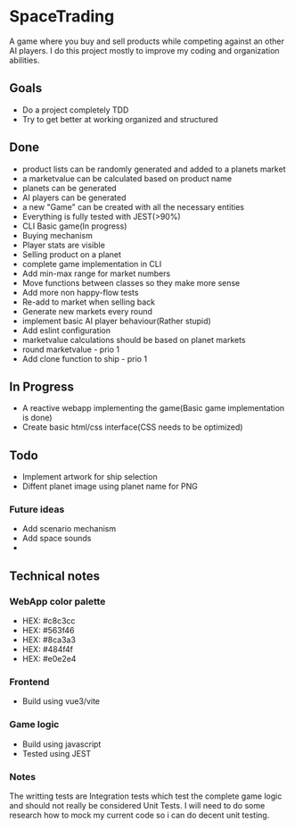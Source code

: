 # SpaceTrading
A game where you buy and sell products while competing against an other AI players. 
I do this project mostly to improve my coding and organization abilities.

## Goals
- Do a project completely TDD
- Try to get better at working organized and structured

## Done
- product lists can be randomly generated and added to a planets market
- a marketvalue can be calculated based on product name
- planets can be generated
- AI players can be generated
- a new "Game" can be created with all the necessary entities
- Everything is fully tested with JEST(>90%)
- CLI Basic game(In progress)
- Buying mechanism
- Player stats are visible
- Selling product on a planet
- complete game implementation in CLI 
- Add min-max range for market numbers
- Move functions between classes so they make more sense  
- Add more non happy-flow tests
- Re-add to market when selling back
- Generate new markets every round
- implement basic AI player behaviour(Rather stupid)
- Add eslint configuration 
- marketvalue calculations should be based on planet markets
- round marketvalue - prio 1
- Add clone function to ship - prio 1

## In Progress
- A reactive webapp implementing the game(Basic game implementation is done)
- Create basic html/css interface(CSS needs to be optimized)

## Todo
- Implement artwork for ship selection
- Diffent planet image using planet name for PNG

### Future ideas
- Add scenario mechanism
- Add space sounds
- 

## Technical notes

### WebApp color palette
- HEX: #c8c3cc
- HEX: #563f46
- HEX: #8ca3a3
- HEX: #484f4f
- HEX: #e0e2e4

### Frontend
- Build using vue3/vite

### Game logic
- Build using javascript
- Tested using JEST

### Notes
The writting tests are Integration tests which test the complete game logic and should not really be considered Unit Tests.
I will need to do some research how to mock my current code so i can do decent unit testing.
